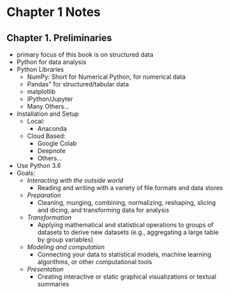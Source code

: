 # Chapter 1 Notes
## Chapter 1. Preliminaries 
- primary focus of this book is on structured data 
- Python for data analysis
- Python Libraries 
  - NumPy: Short for Numerical Python, for numerical data
  - Pandas" for structured/tabular data
  - matplotlib
  - IPython/Jupyter
  - Many Others...
- Installation and Setup 
  - Local:
    - Anaconda
  - Cloud Based:
    - Google Colab
    - Deepnote
    - Others...
- Use Python 3.6
- Goals:
  - *Interacting with the outside world*
    - Reading and writing with a variety of file formats and data stores 
  - *Preparation*
    - Cleaning, munging, combining, normalizing, reshaping, slicing and dicing, and transforming data for analysis
  - *Transformation*
    - Applying mathematical and statistical operations to groups of datasets to derive new datasets (e.g., aggregating a large table by group variables)
  - *Modeling and computation*
    - Connecting your data to statistical models, machine learning algorithms, or other computational tools 
  - *Presentation*
    - Creating interactive or static graphical visualizations or textual summaries

  
